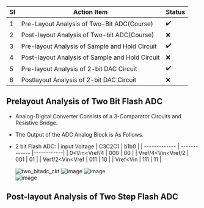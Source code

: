 
|SI|Action Item|Status|
|--|-----------|------|
|1 |Pre-Layout Analysis of Two-Bit ADC(Course)|:heavy_check_mark:|
|2 |Post-layout Analysis of Two-bit ADC(Course)|:x:|
|3 |Pre-layout Analysis of Sample and Hold Circuit|:heavy_check_mark:|
|4 |Post-layout Analysis of Sample and Hold Circuit|:x:|
|5 |Pre-layout Analysis of 2-bit DAC Circuit|:heavy_check_mark:|
|6 |Postlayout Analysis of 2-bit DAC Circuit|:x:|

## Prelayout Analysis of Two Bit Flash ADC
- Analog-Digital Converter Consists of a 3-Comparator Circuits and Resistive Bridge.<br/>
- The Output of the ADC Analog Block is As Follows.<br/>
 - 2 bit Flash ADC:
    | input Voltage      |    C3C2C1     |   b1b0     |
    | -------------      | ------------- |------------|
    | 0<Vin<Vref/4       |     000       |    00      |
    | Vref/4<Vin<Vref/2  |     001       |    01      |
    | Verf/2<Vin<Vref    |     011       |    10      |
    | Vref<Vin           |     111       |    11      |
    
    
    ![two_bitadc_ckt](https://user-images.githubusercontent.com/53760504/229358700-3198e0ef-5d59-41c2-acb1-73f0764a5eb6.png)
    ![image](https://user-images.githubusercontent.com/53760504/229370293-b4c86b32-768b-46c1-8f1e-fafe64d0ee68.png)
    ![image](https://user-images.githubusercontent.com/53760504/229369963-8b3db435-6217-4dcb-aeb9-7c747c696281.png)  
    ![image](https://user-images.githubusercontent.com/53760504/229370159-a1e8dc35-0a3b-4f3b-8f47-8d05a475c1db.png)

## Post-layout Analysis of Two Step Flash ADC
